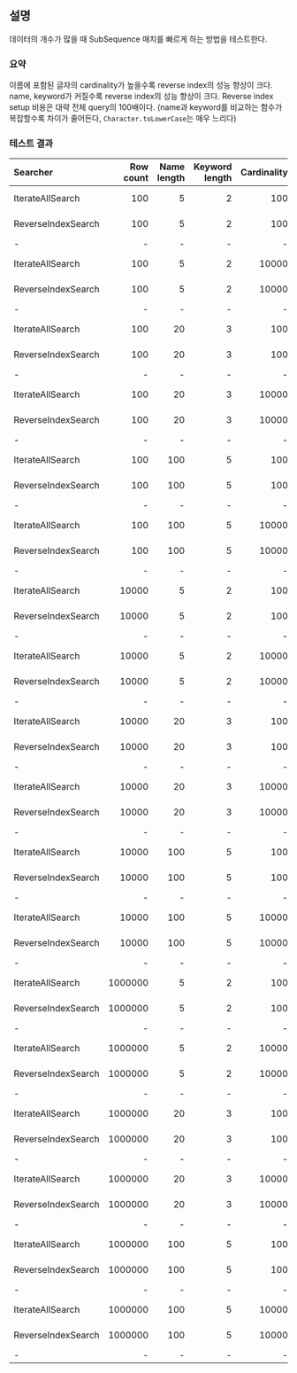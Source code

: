 ## 설명
데이터의 개수가 많을 때 SubSequence 매치를 빠르게 하는 방법을 테스트한다.

### 요약
이름에 포함된 글자의 cardinality가 높을수록 reverse index의 성능 향상이 크다.
name, keyword가 커질수록 reverse index의 성능 향상이 크다.
Reverse index setup 비용은 대략 전체 query의 100배이다. (name과 keyword를 비교하는 함수가 복잡할수록 차이가 줄어든다, `Character.toLowerCase`는 매우 느리다)

### 테스트 결과

| Searcher | Row count | Name length | Keyword length | Cardinality | Setup time | Query time |
|:---|---:|---:|---:|---:|---:|---:|
|IterateAllSearch|100|5|2|100|245 μs (417.6)|2.43 μs (4.1)|
|ReverseIndexSearch|100|5|2|100|206 μs (351.7)|0.59 μs (1.0)|
|-|-|-|-|-|-|-|
|IterateAllSearch|100|5|2|10000|14 μs (158.1)|1.26 μs (13.6)|
|ReverseIndexSearch|100|5|2|10000|198 μs (2137.4)|0.09 μs (1.0)|
|-|-|-|-|-|-|-|
|IterateAllSearch|100|20|3|100|16 μs (27.6)|1.43 μs (2.4)|
|ReverseIndexSearch|100|20|3|100|158 μs (263.9)|0.60 μs (1.0)|
|-|-|-|-|-|-|-|
|IterateAllSearch|100|20|3|10000|20 μs (653.8)|1.41 μs (44.1)|
|ReverseIndexSearch|100|20|3|10000|5.6 ms (176032.1)|0.03 μs (1.0)|
|-|-|-|-|-|-|-|
|IterateAllSearch|100|100|5|100|38 μs (23.4)|1.64 μs (1.0)|
|ReverseIndexSearch|100|100|5|100|186 μs (113.5)|2.83 μs (1.7)|
|-|-|-|-|-|-|-|
|IterateAllSearch|100|100|5|10000|19 μs (583.2)|2.85 μs (83.8)|
|ReverseIndexSearch|100|100|5|10000|352 μs (10369.3)|0.03 μs (1.0)|
|-|-|-|-|-|-|-|
|IterateAllSearch|10000|5|2|100|25 μs (4.4)|346 μs (60.5)|
|ReverseIndexSearch|10000|5|2|100|6.2 ms (1077.2)|5.73 μs (1.0)|
|-|-|-|-|-|-|-|
|IterateAllSearch|10000|5|2|10000|24 μs (316.7)|209 μs (2718.4)|
|ReverseIndexSearch|10000|5|2|10000|6.2 ms (80895.7)|0.08 μs (1.0)|
|-|-|-|-|-|-|-|
|IterateAllSearch|10000|20|3|100|19 μs (164.8)|241 μs (2047.6)|
|ReverseIndexSearch|10000|20|3|100|5.0 ms (42217.4)|0.12 μs (1.0)|
|-|-|-|-|-|-|-|
|IterateAllSearch|10000|20|3|10000|12 μs (321.0)|133 μs (3501.7)|
|ReverseIndexSearch|10000|20|3|10000|4.1 ms (107394.2)|0.04 μs (1.0)|
|-|-|-|-|-|-|-|
|IterateAllSearch|10000|100|5|100|19 μs (76.5)|173 μs (684.0)|
|ReverseIndexSearch|10000|100|5|100|5.1 ms (20183.9)|0.25 μs (1.0)|
|-|-|-|-|-|-|-|
|IterateAllSearch|10000|100|5|10000|23 μs (90.7)|160 μs (626.3)|
|ReverseIndexSearch|10000|100|5|10000|5.2 ms (20312.4)|0.26 μs (1.0)|
|-|-|-|-|-|-|-|
|IterateAllSearch|1000000|5|2|100|24 μs (1.0)|14 ms (582.6)|
|ReverseIndexSearch|1000000|5|2|100|493 ms (20416.1)|395 μs (16.4)|
|-|-|-|-|-|-|-|
|IterateAllSearch|1000000|5|2|10000|32 μs (6.1)|13 ms (2546.3)|
|ReverseIndexSearch|1000000|5|2|10000|734 ms (137134.3)|5.36 μs (1.0)|
|-|-|-|-|-|-|-|
|IterateAllSearch|1000000|20|3|100|15 μs (1.0)|15 ms (982.7)|
|ReverseIndexSearch|1000000|20|3|100|684 ms (43561.8)|883 μs (56.2)|
|-|-|-|-|-|-|-|
|IterateAllSearch|1000000|20|3|10000|21 μs (2.6)|15 ms (1820.7)|
|ReverseIndexSearch|1000000|20|3|10000|988 ms (115698.6)|8.54 μs (1.0)|
|-|-|-|-|-|-|-|
|IterateAllSearch|1000000|100|5|100|15 μs (1.0)|17 ms (1159.1)|
|ReverseIndexSearch|1000000|100|5|100|1109 ms (71714.1)|1.0 ms (65.7)|
|-|-|-|-|-|-|-|
|IterateAllSearch|1000000|100|5|10000|14 μs (1.0)|17 ms (1240.0)|
|ReverseIndexSearch|1000000|100|5|10000|1702 ms (119634.2)|14 μs (1.0)|
|-|-|-|-|-|-|-|
